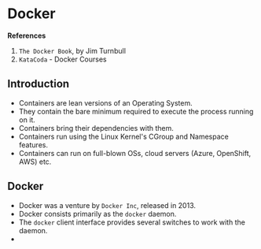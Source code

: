 # Docker

**References**
1. `The Docker Book`, by Jim Turnbull
2. `KataCoda` - Docker Courses


## Introduction

* Containers are lean versions of an Operating System.
* They contain the bare minimum required to execute the process running on it.
* Containers bring their dependencies with them.
* Containers run using the Linux Kernel's CGroup and Namespace features.
* Containers can run on full-blown OSs, cloud servers (Azure, OpenShift, AWS)  etc.

## Docker

* Docker was a venture by `Docker Inc`, released in 2013.
* Docker consists primarily as the `docker` daemon.
* The `docker` client interface provides several switches to work with the daemon.
*
